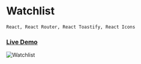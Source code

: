 # Watchlist

```
React, React Router, React Toastify, React Icons
```

### <a href="https://watchlistou.netlify.app/">Live Demo</a>

<img alt="Watchlist" src="https://raw.githubusercontent.com/oguzhanuyanik-sr/react-watchlist/master/screenshot.png" />
